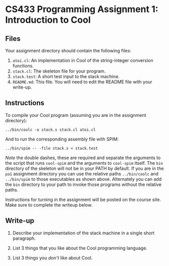 # CS433 Programming Assignment 1: Introduction to Cool

## Files

Your assignment directory should contain the following files:

1. `atoi.cl`: An implementation in Cool of the string-integer conversion functions.
2. `stack.cl`: The skeleton file for your program.
3. `stack.test`: A short test input to the stack machine.
4. `README.md`: This file. You will need to edit the README file with your write-up.

## Instructions

To compile your Cool program (assuming you are in the assignment directory):

```
../bin/coolc -o stack.s stack.cl atoi.cl
```

And to run the corresponding assembly file with SPIM:

```
../bin/spim -- -file stack.s < stack.test
```

*Note* the double dashes, these are required and separate the arguments to the script that
runs `cool-spim` and the arguments to `cool-spim` itself. The `bin` directory of the skeleton will not be in your PATH by default. If you are in the `pa1` assignment directory you can use the relative paths `../bin/coolc` and `../bin/spim` to those executables as shown above. Alternately you can add the `bin` directory to your path to invoke those programs without the relative paths.
 
Instructions for turning in the assignment will be posted on the course site. Make sure to complete the writeup below.

## Write-up

1. Describe your implementation of the stack machine in a single short paragraph.


2. List 3 things that you like about the Cool programming language.


3. List 3 things you *don't* like about Cool.

